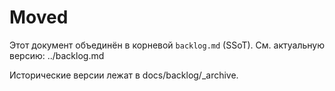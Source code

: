 # Moved
Этот документ объединён в корневой `backlog.md` (SSoT).
См. актуальную версию: ../backlog.md

Исторические версии лежат в docs/backlog/_archive.
